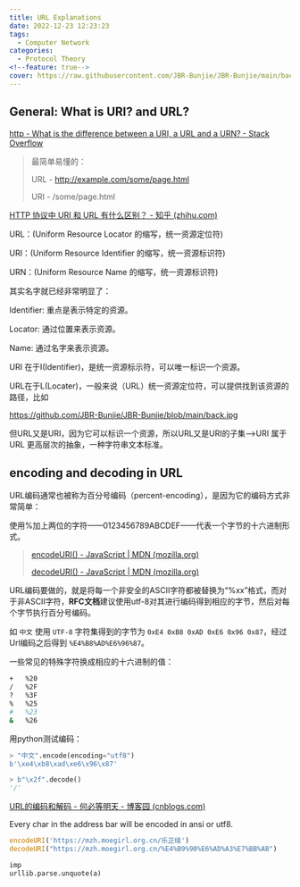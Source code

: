 ```yaml
---
title: URL Explanations
date: 2022-12-23 12:23:23
tags:
  - Computer Network
categories:
  - Protocol Theory
<!--feature: true-->
cover: https://raw.githubusercontent.com/JBR-Bunjie/JBR-Bunjie/main/back.jpg
---
```


## General: What is URI? and URL?

[http - What is the difference between a URI, a URL and a URN? - Stack Overflow](https://stackoverflow.com/questions/176264/what-is-the-difference-between-a-uri-a-url-and-a-urn)

>最简单易懂的：
>
>
>URL - http://example.com/some/page.html
>
>URI - /some/page.html

[HTTP 协议中 URI 和 URL 有什么区别？ - 知乎 (zhihu.com)](https://www.zhihu.com/question/21950864)

URL：(Uniform Resource Locator 的缩写，统一资源定位符)

URI：(Uniform Resource Identifier 的缩写，统一资源标识符)

URN：(Uniform Resource Name 的缩写，统一资源标识符)



其实名字就已经非常明显了：

Identifier: 重点是表示特定的资源。

Locator: 通过位置来表示资源。

Name: 通过名字来表示资源。



URI 在于I(Identifier)，是统一资源标示符，可以唯一标识一个资源。

URL在于L(Locater)，一般来说（URL）统一资源定位符，可以提供找到该资源的路径，比如

https://github.com/JBR-Bunjie/JBR-Bunjie/blob/main/back.jpg

但URL又是URI，因为它可以标识一个资源，所以URL又是URI的子集—>URI 属于 URL 更高层次的抽象，一种字符串文本标准。



## encoding and decoding in URL

URL编码通常也被称为百分号编码（percent-encoding），是因为它的编码方式非常简单：

使用%加上两位的字符——0123456789ABCDEF——代表一个字节的十六进制形式。

> [encodeURI() - JavaScript | MDN (mozilla.org)](https://developer.mozilla.org/zh-CN/docs/Web/JavaScript/Reference/Global_Objects/encodeURI)
>
> [decodeURI() - JavaScript | MDN (mozilla.org)](https://developer.mozilla.org/zh-CN/docs/Web/JavaScript/Reference/Global_Objects/decodeURI)

URL编码要做的，就是将每一个非安全的ASCII字符都被替换为“%xx”格式，而对于非ASCII字符，**RFC文档**建议使用utf-8对其进行编码得到相应的字节，然后对每个字节执行百分号编码。

如 `中文` 使用 `UTF-8` 字符集得到的字节为 `0xE4 0xB8 0xAD 0xE6 0x96 0x87`，经过Url编码之后得到 `%E4%B8%AD%E6%96%87`。

一些常见的特殊字符换成相应的十六进制的值：

```bash
+   %20   
/   %2F   
?   %3F   
%   %25   
#   %23   
&   %26  
```

用python测试编码：

```python
> "中文".encode(encoding="utf8")
b'\xe4\xb8\xad\xe6\x96\x87'

> b"\x2f".decode()
'/'
```

[URL的编码和解码 - 何必等明天 - 博客园 (cnblogs.com)](https://www.cnblogs.com/xzwblog/p/6932870.html)

Every char in the address bar will be encoded in ansi or utf8.

```js
encodeURI('https://mzh.moegirl.org.cn/乐正绫')
decodeURI("https://mzh.moegirl.org.cn/%E4%B9%90%E6%AD%A3%E7%BB%AB")
```

```python
imp
urllib.parse.unquote(a)
```

